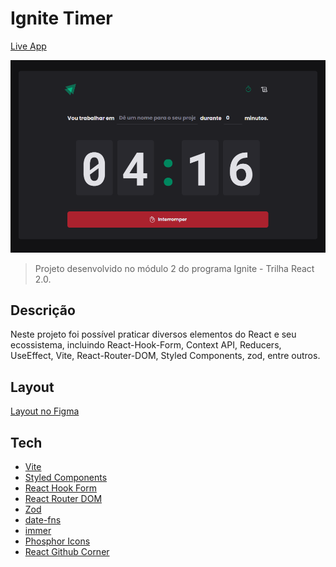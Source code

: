 # Ignite Timer

[Live App](https://capelaum-ignite-timer.vercel.app/)

<img src=".github/cover.png" alt="Ignite Timer Cover" />

> Projeto desenvolvido no módulo 2 do programa Ignite - Trilha React 2.0.

## Descrição

Neste projeto foi possível praticar diversos elementos do React e seu ecossistema, incluindo React-Hook-Form, Context API, Reducers, UseEffect, Vite, React-Router-DOM, Styled Components, zod, entre outros.

## Layout

[Layout no Figma][figma]

## Tech

- [Vite][vite]
- [Styled Components][styled]
- [React Hook Form][react_hook_form]
- [React Router DOM][react_router_dom]
- [Zod][zod]
- [date-fns][date_fns]
- [immer][immer]
- [Phosphor Icons][phosphor]
- [React Github Corner][react-github-corner]

[vite]: https://vitejs.dev
[zod]: https://zod.dev
[date_fns]: https://date-fns.org
[immer]: https://www.npmjs.com/package/immer
[styled]: https://styled-components.com
[react_hook_form]: https://react-hook-form.com
[react_router_dom]: https://www.jsdocs.io/package/react-router-dom
[phosphor]: https://phosphoricons.com
[react-github-corner]: https://www.npmjs.com/package/react-github-corner
[figma]: https://www.figma.com/community/file/1127351821076435124
